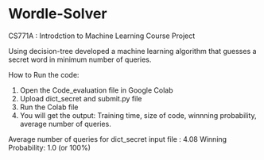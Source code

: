 # Wordle-Solver

CS771A : Introdction to Machine Learning Course Project

Using decision-tree developed a machine learning algorithm that guesses a secret word in minimum number of queries.

How to Run the code:

1) Open the Code_evaluation file in Google Colab
2) Upload dict_secret and submit.py file
3) Run the Colab file
4) You will get the output: Training time, size of code, winnning probability, average number of queries.

Average number of queries for dict_secret input file : 4.08
Winning Probability: 1.0 (or 100%)

